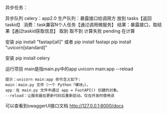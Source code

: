 异步任务：

异步队列 celery：app2.0 
    生产队列：暴露接口给调用方 放到 tasks【返回taskid】
消费：task兼容N个人任务【通过调用微服务】
结果：暴露接口，取结果【通过taskid获取信息】
取到
取不到
计算失败
pending
在计算

安装
pip install "fastapi[all]"
或者
pip install fastapi
pip install "uvicorn[standard]"

安装
pip install celery

运行项目 main是指main.py中的app
uvicorn main:app --reload
```
提示：uvicorn main:app 命令含义如下:
main：main.py 文件（一个 Python「模块」）。
app：在 main.py 文件中通过 app = FastAPI() 创建的对象。
--reload：让服务器在更新代码后重新启动。仅在开发时使用该
```

可以查看到swaggerUI接口文档
http://127.0.0.1:8000/docs

